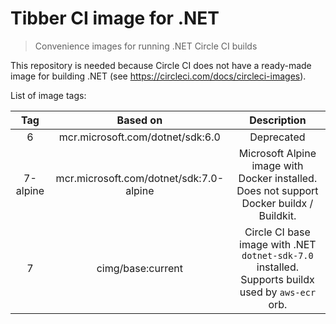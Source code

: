 # Tibber CI image for .NET

> Convenience images for running .NET Circle CI builds

This repository is needed because Circle CI does not have a ready-made image for building .NET (see https://circleci.com/docs/circleci-images).


List of image tags:


| Tag      | Based on                                | Description                                                         |
| :---:    | :---:                                   | :---:                                                               |
| 6        | mcr.microsoft.com/dotnet/sdk:6.0        | Deprecated                                                          |
| 7-alpine | mcr.microsoft.com/dotnet/sdk:7.0-alpine | Microsoft Alpine image with Docker installed. Does not support Docker buildx / Buildkit.                      |
| 7        | cimg/base:current                       | Circle CI base image with .NET `dotnet-sdk-7.0` installed. Supports buildx used by `aws-ecr` orb.   |
